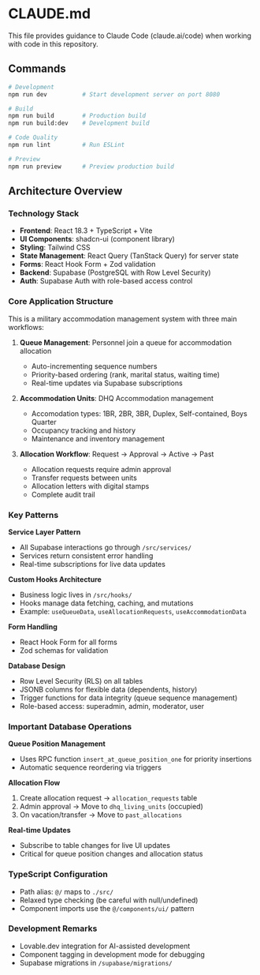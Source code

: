 # CLAUDE.md

This file provides guidance to Claude Code (claude.ai/code) when working with code in this repository.

## Commands

```bash
# Development
npm run dev          # Start development server on port 8080

# Build
npm run build        # Production build
npm run build:dev    # Development build

# Code Quality
npm run lint         # Run ESLint

# Preview
npm run preview      # Preview production build
```

## Architecture Overview

### Technology Stack

- **Frontend**: React 18.3 + TypeScript + Vite
- **UI Components**: shadcn-ui (component library)
- **Styling**: Tailwind CSS
- **State Management**: React Query (TanStack Query) for server state
- **Forms**: React Hook Form + Zod validation
- **Backend**: Supabase (PostgreSQL with Row Level Security)
- **Auth**: Supabase Auth with role-based access control

### Core Application Structure

This is a military accommodation management system with three main workflows:

1. **Queue Management**: Personnel join a queue for accommodation allocation

   - Auto-incrementing sequence numbers
   - Priority-based ordering (rank, marital status, waiting time)
   - Real-time updates via Supabase subscriptions

2. **Accommodation Units**: DHQ Accommodation management

   - Accomodation types: 1BR, 2BR, 3BR, Duplex, Self-contained, Boys Quarter
   - Occupancy tracking and history
   - Maintenance and inventory management

3. **Allocation Workflow**: Request → Approval → Active → Past
   - Allocation requests require admin approval
   - Transfer requests between units
   - Allocation letters with digital stamps
   - Complete audit trail

### Key Patterns

**Service Layer Pattern**

- All Supabase interactions go through `/src/services/`
- Services return consistent error handling
- Real-time subscriptions for live data updates

**Custom Hooks Architecture**

- Business logic lives in `/src/hooks/`
- Hooks manage data fetching, caching, and mutations
- Example: `useQueueData`, `useAllocationRequests`, `useAccommodationData`

**Form Handling**

- React Hook Form for all forms
- Zod schemas for validation

**Database Design**

- Row Level Security (RLS) on all tables
- JSONB columns for flexible data (dependents, history)
- Trigger functions for data integrity (queue sequence management)
- Role-based access: superadmin, admin, moderator, user

### Important Database Operations

**Queue Position Management**

- Uses RPC function `insert_at_queue_position_one` for priority insertions
- Automatic sequence reordering via triggers

**Allocation Flow**

1. Create allocation request → `allocation_requests` table
2. Admin approval → Move to `dhq_living_units` (occupied)
3. On vacation/transfer → Move to `past_allocations`

**Real-time Updates**

- Subscribe to table changes for live UI updates
- Critical for queue position changes and allocation status

### TypeScript Configuration

- Path alias: `@/` maps to `./src/`
- Relaxed type checking (be careful with null/undefined)
- Component imports use the `@/components/ui/` pattern

### Development Remarks

- Lovable.dev integration for AI-assisted development
- Component tagging in development mode for debugging
- Supabase migrations in `/supabase/migrations/`

